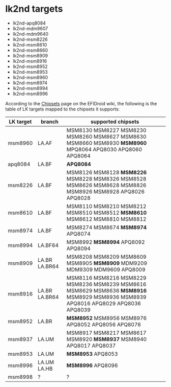 # lk2nd targets

- lk2nd-apq8084
- lk2nd-mdm9607
- lk2nd-mdm9640
- lk2nd-msm8226
- lk2nd-msm8610
- lk2nd-msm8660
- lk2nd-msm8909
- lk2nd-msm8916
- lk2nd-msm8952
- lk2nd-msm8953
- lk2nd-msm8960
- lk2nd-msm8974
- lk2nd-msm8994
- lk2nd-msm8996

According to the [Chipsets](https://github.com/efidroid/projectmanagement/wiki/%5BReference%5D-Chipsets)
page on the EFIDroid wiki, the following is the table of LK targets mapped to the chipsets it supports:

| LK target | branch        | supported chipsets |
| --------- | ------------- | --- |
| msm8960   | LA.AF         | MSM8130 MSM8227 MSM8230 MSM8260 MSM8627 MSM8630 MSM8660 MSM8930 **MSM8960** MPQ8064 APQ8030 APQ8060 APQ8064 |
| apq8084   | LA.BF         | **APQ8084** |
| msm8226   | LA.BF         | MSM8126 MSM8128 **MSM8226** MSM8228 MSM8326 MSM8528 MSM8626 MSM8628 MSM8826 MSM8926 MSM8928  APQ8026 APQ8028 |
| msm8610   | LA.BF         | MSM8110 MSM8210 MSM8212 MSM8510 MSM8512 **MSM8610** MSM8612 MSM8810 MSM8812 |
| msm8974   | LA.BF         | MSM8274 MSM8674 **MSM8974** APQ8074 |
| msm8994   | LA.BF64       | MSM8992 **MSM8994** APQ8092 APQ8094 |
| msm8909   | LA.BR LA.BR64 | MSM8208 MSM8209 MSM8609 MSM8905 **MSM8909** MDM9209 MDM9309 MDM9609 APQ8009 |
| msm8916   | LA.BR LA.BR64 | MSM8116 MSM8216 MSM8229 MSM8236 MSM8239 MSM8616 MSM8629 MSM8636 **MSM8916** MSM8929 MSM8936 MSM8939 APQ8016 APQ8029 APQ8036 APQ8039 |
| msm8952   | LA.BR         | **MSM8952** MSM8956 MSM8976 APQ8052 APQ8056 APQ8076 |
| msm8937   | LA.UM         | MSM8917 MSM8217 MSM8617 MSM8920 **MSM8937** MSM8940 APQ8017 APQ8037 |
| msm8953   | LA.UM         | **MSM8953** APQ8053 |
| msm8996   | LA.UM LA.HB   | **MSM8996** APQ8096 |
| msm8998   | ?             | ? |

